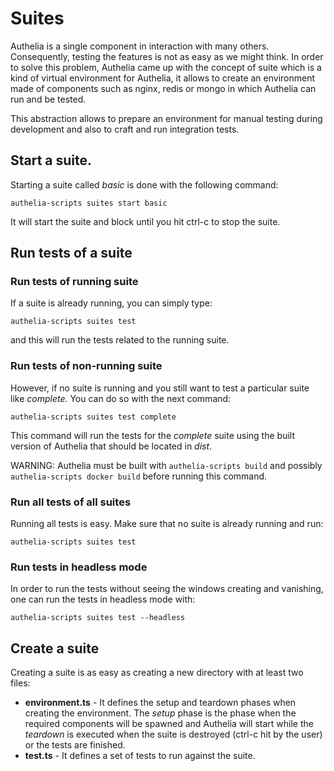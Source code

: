 # Suites

Authelia is a single component in interaction with many others. Consequently, testing the features
is not as easy as we might think. In order to solve this problem, Authelia came up with the concept of
suite which is a kind of virtual environment for Authelia, it allows to create an environment made of
components such as nginx, redis or mongo in which Authelia can run and be tested.

This abstraction allows to prepare an environment for manual testing during development and also to
craft and run integration tests.

## Start a suite.

Starting a suite called *basic* is done with the following command:

    authelia-scripts suites start basic

It will start the suite and block until you hit ctrl-c to stop the suite.

## Run tests of a suite

### Run tests of running suite

If a suite is already running, you can simply type:

    authelia-scripts suites test

and this will run the tests related to the running suite.

### Run tests of non-running suite

However, if no suite is running and you still want to test a particular suite like *complete*.
You can do so with the next command:

    authelia-scripts suites test complete

This command will run the tests for the *complete* suite using the built version of Authelia that
should be located in *dist*.

WARNING: Authelia must be built with `authelia-scripts build` and possibly
`authelia-scripts docker build` before running this command.

### Run all tests of all suites

Running all tests is easy. Make sure that no suite is already running and run:

    authelia-scripts suites test

### Run tests in headless mode

In order to run the tests without seeing the windows creating and vanishing, one
can run the tests in headless mode with:

    authelia-scripts suites test --headless


## Create a suite

Creating a suite is as easy as creating a new directory with at least two files:

* **environment.ts** - It defines the setup and teardown phases when creating the environment. The *setup*
phase is the phase when the required components will be spawned and Authelia will start while the *teardown*
is executed when the suite is destroyed (ctrl-c hit by the user) or the tests are finished.
* **test.ts** - It defines a set of tests to run against the suite.